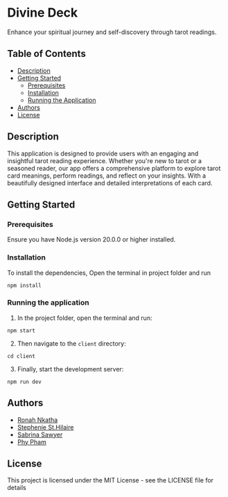 # Divine Deck

Enhance your spiritual journey and self-discovery through tarot readings.

## Table of Contents

- [Description](#description)
- [Getting Started](#getting-started)
  - [Prerequisites](#prerequisites)
  - [Installation](#installation)
  - [Running the Application](#running-the-application)
- [Authors](#authors)
- [License](#license)

## Description

This application is designed to provide users with an engaging and insightful tarot reading experience. Whether you're new to tarot or a seasoned reader, our app offers a comprehensive platform to explore tarot card meanings, perform readings, and reflect on your insights. With a beautifully designed interface and detailed interpretations of each card.

## Getting Started

### Prerequisites

Ensure you have Node.js version 20.0.0 or higher installed.

### Installation

To install the dependencies, Open the terminal in project folder and run

```
npm install
```

### Running the application

1. In the project folder, open the terminal and run:

```
npm start
```

2. Then navigate to the `client` directory:

```
cd client
```

3. Finally, start the development server:

```
npm run dev
```

## Authors

- [Ronah Nkatha](https://github.com/RonahNkatha)
- [Stephenie St.Hilaire](https://github.com/iamthesaint)
- [Sabrina Sawyer](https://github.com/Sabrina-Sawyer)
- [Phy Pham](https://github.com/PHYPHAM1)

## License

This project is licensed under the MIT License - see the LICENSE file for details
